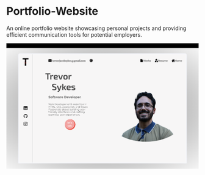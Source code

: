 # Portfolio-Website
An online portfolio website showcasing personal projects and providing efficient communication tools for potential employers.

<a href='https://trevarious.github.io/Portfolio-Website/' target='_blank' ><img src="read-me.png" alt='picture of portfolio'></img></a>
